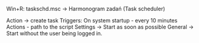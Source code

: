 Win+R: taskschd.msc -> Harmonogram zadań (Task scheduler)

Action -> create task
Triggers: On system startup - every 10 minutes
Actions - path to the script
Settings -> Start as soon as possible
General -> Start without the user being logged in.

